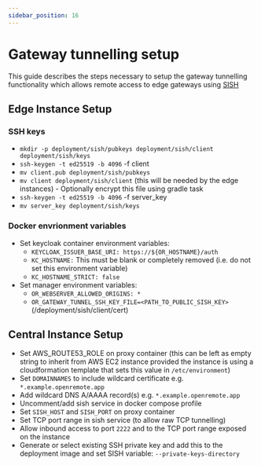 ```yaml
---
sidebar_position: 16
---
```


# Gateway tunnelling setup

This guide describes the steps necessary to setup the gateway tunnelling functionality which allows remote access to edge gateways using [SISH](https://github.com/antoniomika/sish)

## Edge Instance Setup

### SSH keys
* `mkdir -p deployment/sish/pubkeys deployment/sish/client deployment/sish/keys`
* `ssh-keygen -t ed25519 -b 4096` -f client
* `mv client.pub deployment/sish/pubkeys`
* `mv client deployment/sish/client` (this will be needed by the edge instances) - Optionally encrypt this file using gradle task
* `ssh-keygen -t ed25519 -b 4096` -f server_key
* `mv server_key deployment/sish/keys`

### Docker envrionment variables
* Set keycloak container environment variables:
  * `KEYCLOAK_ISSUER_BASE_URI: https://${OR_HOSTNAME}/auth`
  * `KC_HOSTNAME:` This must be blank or completely removed (i.e. do not set this environment variable)
  * `KC_HOSTNAME_STRICT: false`
* Set manager environment variables:
  * `OR_WEBSERVER_ALLOWED_ORIGINS: *`
  * `OR_GATEWAY_TUNNEL_SSH_KEY_FILE=<PATH_TO_PUBLIC_SISH_KEY>` (/deployment/sish/client/cert)


## Central Instance Setup
* Set AWS_ROUTE53_ROLE on proxy container (this can be left as empty string to inherit from AWS EC2 instance provided the instance is using a cloudformation template that sets this value in `/etc/environment`)
* Set `DOMAINNAMES` to include wildcard certificate e.g. `*.example.openremote.app`
* Add wildcard DNS A/AAAA record(s) e.g. `*.example.openremote.app`
* Uncomment/add sish service in docker compose profile
* Set `SISH_HOST` and `SISH_PORT` on proxy container
* Set TCP port range in sish service (to allow raw TCP tunnelling)
* Allow inbound access to port `2222` and to the TCP port range exposed on the instance
* Generate or select existing SSH private key and add this to the deployment image and set SISH variable: `--private-keys-directory`

